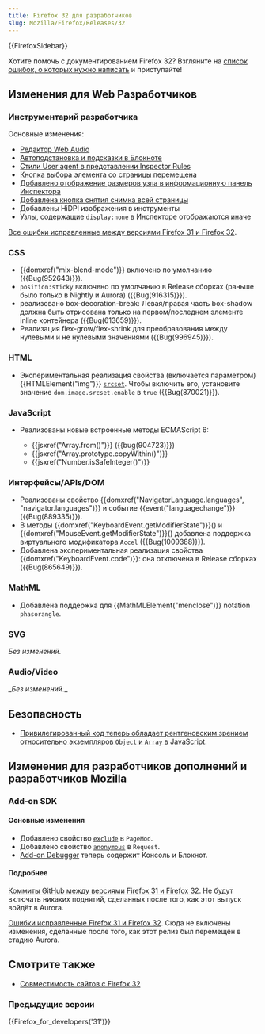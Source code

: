 ```yaml
---
title: Firefox 32 для разработчиков
slug: Mozilla/Firefox/Releases/32
---
```


{{FirefoxSidebar}}

Хотите помочь с документированием Firefox 32? Взгляните на [список ошибок, о которых нужно написать](http://beta.elchi3.de/doctracker/#list=fx&version=32.0) и приступайте!

## Изменения для Web Разработчиков

### Инструментарий разработчика

Основные изменения:

- [Редактор Web Audio](/ru/docs/Tools/Web_Audio_Editor)
- [Автоподстановка и подсказки в Блокноте](/ru/docs/Tools/Scratchpad#Code_completion_and_inline_documentation)
- [Стили User agent в представлении Inspector Rules](/ru/docs/Tools/Page_Inspector#Rules_view)
- [Кнопка выбора элемента со страницы перемещена](/ru/docs/Tools/Page_Inspector#Firefox_32_onwards_2)
- [Добавлено отображение размеров узла в информационную панель Инспектора](/ru/docs/Tools/Page_Inspector#Firefox_32_onwards)
- [Добавлена кнопка снятия снимка всей страницы](/ru/docs/Tools/Tools_Toolbox#Extra_tools)
- Добавлены HiDPI изображения в инструменты
- Узлы, содержащие `display:none` в Инспекторе отображаются иначе

[Все ошибки исправленные между версиями Firefox 31 и Firefox 32](https://bugzilla.mozilla.org/buglist.cgi?resolution=FIXED&classification=Client%20Software&chfieldto=2014-06-09&chfield=resolution&query_format=advanced&chfieldfrom=2014-04-28&chfieldvalue=FIXED&bug_status=RESOLVED&bug_status=VERIFIED&component=Developer%20Tools&component=Developer%20Tools%3A%203D%20View&component=Developer%20Tools%3A%20App%20Manager&component=Developer%20Tools%3A%20Canvas%20Debugger&component=Developer%20Tools%3A%20Console&component=Developer%20Tools%3A%20Debugger&component=Developer%20Tools%3A%20Framework&component=Developer%20Tools%3A%20Graphic%20Commandline%20and%20Toolbar&component=Developer%20Tools%3A%20Inspector&component=Developer%20Tools%3A%20Memory&component=Developer%20Tools%3A%20Netmonitor&component=Developer%20Tools%3A%20Object%20Inspector&component=Developer%20Tools%3A%20Profiler&component=Developer%20Tools%3A%20Responsive%20Mode&component=Developer%20Tools%3A%20Scratchpad&component=Developer%20Tools%3A%20Source%20Editor&component=Developer%20Tools%3A%20Style%20Editor&component=Developer%20Tools%3A%20User%20Stories&component=Developer%20Tools%3A%20WebGL%20Shader%20Editor&product=Firefox).

### CSS

- {{domxref("mix-blend-mode")}} включено по умолчанию ({{Bug(952643)}}).
- `position:sticky` включено по умолчанию в Release сборках (раньше было только в Nightly и Aurora) ({{Bug(916315)}}).
- реализовано box-decoration-break: Левая/правая часть box-shadow должна быть отрисована только на первом/последнем элементе inline контейнера ({{Bug(613659)}}).
- Реализация flex-grow/flex-shrink для преобразования между нулевыми и не нулевыми значениями ({{Bug(996945)}}).

### HTML

- Экспериментальная реализация свойства (включается параметром) {{HTMLElement("img")}} [`srcset`](/ru/docs/Web/HTML/Element/img#srcset). Чтобы включить его, установите значение `dom.image.srcset.enable` в `true` ({{Bug(870021)}}).

### JavaScript

- Реализованы новые встроенные методы ECMAScript 6:

  - {{jsxref("Array.from()")}} ({{bug(904723)}})
  - {{jsxref("Array.prototype.copyWithin()")}}
  - {{jsxref("Number.isSafeInteger()")}}

### Интерфейсы/APIs/DOM

- Реализованы свойство {{domxref("NavigatorLanguage.languages", "navigator.languages")}} и событие {{event("languagechange")}} ({{Bug(889335)}}).
- В методы {{domxref("KeyboardEvent.getModifierState")}}() и {{domxref("MouseEvent.getModifierState")}}() добавлена поддержка виртуального модификатора `Accel` ({{Bug(1009388)}}).
- Добавлена экспериментальная реализация свойства {{domxref("KeyboardEvent.code")}}: она отключена в Release сборках ({{Bug(865649)}}).

### MathML

- Добавлена поддержка для {{MathMLElement("menclose")}} notation `phasorangle`.

### SVG

_Без изменений._

### Audio/Video

\__Без изменений_.\_

## Безопасность

- [Привилегированный код теперь обладает рентгеновским зрением относительно экземпляров `Object` и `Array` в](/ru/docs/Xray_vision#Xray_semantics_for_Object_and_Array) [JavaScript](/ru/docs/Xray_vision#Xray_semantics_for_Object_and_Array).

## Изменения для разработчиков дополнений и разработчиков Mozilla

### Add-on SDK

#### Основные изменения

- Добавлено свойство [`exclude`](/en-US/Add-ons/SDK/High-Level_APIs/page-mod#PageMod%28options%29) в `PageMod`.
- Добавлено свойство [`anonymous`](/en-US/Add-ons/SDK/High-Level_APIs/request#Request%28options%29) в `Request`.
- [Add-on Debugger](/en-US/Add-ons/Add-on_Debugger) теперь содержит Консоль и Блокнот.

#### Подробнее

[Коммиты GitHub между версиями Firefox 31 и Firefox 32](https://github.com/mozilla/addon-sdk/compare/firefox31...firefox32). Не будут включать никаких поднятий, сделанных после того, как этот выпуск войдёт в Aurora.

[Ошибки исправленные Firefox 31 и Firefox 32](https://bugzilla.mozilla.org/buglist.cgi?resolution=FIXED&chfieldto=2014-06-09&chfield=resolution&query_format=advanced&chfieldfrom=2014-04-28&chfieldvalue=FIXED&bug_status=RESOLVED&bug_status=VERIFIED&bug_status=CLOSED&product=Add-on%20SDK&list_id=10493962). Сюда не включены изменения, сделанные после того, как этот релиз был перемещён в стадию Aurora.

## Смотрите также

- [Совместимость сайтов с Firefox 32](/ru/docs/Mozilla/Firefox/Releases/32/Site_Compatibility)

### Предыдущие версии

{{Firefox_for_developers('31')}}
